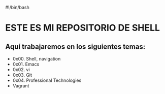 #!/bin/bash
# ESTE ES MI REPOSITORIO DE SHELL

## Aquí trabajaremos en los siguientes temas:

- 0x00. Shell, navigation
- 0x01. Emacs
- 0x02. vi
- 0x03. Git
- 0x04. Professional Technologies
 - Vagrant
